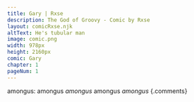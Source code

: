 ```yaml
---
title: Gary | Rxse
description: The God of Groovy - Comic by Rxse
layout: comicRxse.njk
altText: He's tubular man
image: comic.png
width: 978px
height: 2160px
comic: Gary
chapter: 1
pageNum: 1
---
```


amongus:
amongus
*amongus*
amongus
*amongus* {.comments}
